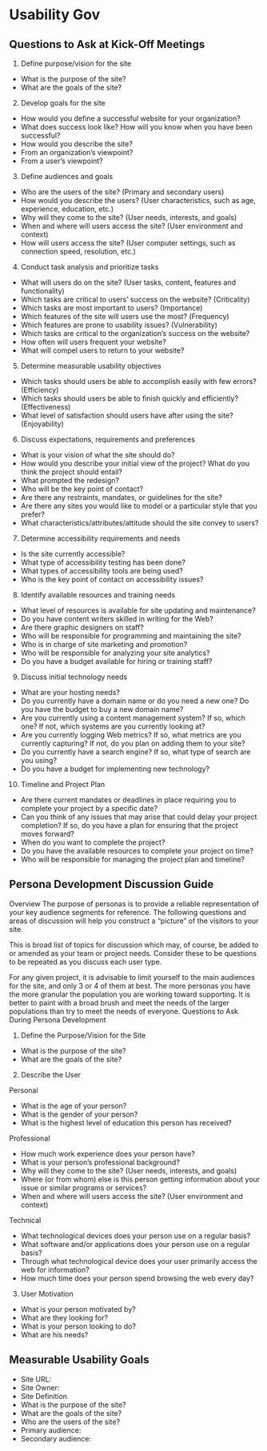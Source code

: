 # Usability Gov

## Questions to Ask at Kick-Off Meetings

1.  Define purpose/vision for the site
* What is the purpose of the site? 
* What are the goals of the site?

2.  Develop goals for the site
* How would you define a successful website for your organization?
* What does success look like? How will you know when you have been successful?
* How would you describe the site?
* From an organization’s viewpoint?
* From a user’s viewpoint?

3.  Define audiences and goals
* Who are the users of the site?  (Primary and secondary users)
* How would you describe the users? (User characteristics, such as age, experience, education, etc.)
* Why will they come to the site? (User needs, interests, and goals)
* When and where will users access the site? (User environment and context)
* How will users access the site? (User computer settings, such as connection speed, resolution, etc.)

4.  Conduct task analysis and prioritize tasks
* What will users do on the site? (User tasks, content, features and functionality)
* Which tasks are critical to users’ success on the website? (Criticality)
* Which tasks are most important to users? (Importance)
* Which features of the site will users use the most? (Frequency)
* Which features are prone to usability issues? (Vulnerability)
* Which tasks are critical to the organization’s success on the website? 
* How often will users frequent your website?  
* What will compel users to return to your website?

5.  Determine measurable usability objectives
* Which tasks should users be able to accomplish easily with few errors? (Efficiency)
* Which tasks should users be able to finish quickly and efficiently? (Effectiveness)
* What level of satisfaction should users have after using the site? (Enjoyability)  

6.  Discuss expectations, requirements and preferences
* What is your vision of what the site should do?  
* How would you describe your initial view of the project? What do you think the project should entail?
* What prompted the redesign?
* Who will be the key point of contact?
* Are there any restraints, mandates, or guidelines for the site?  
* Are there any sites you would like to model or a particular style that you prefer?
* What characteristics/attributes/attitude should the site convey to users?  

7.  Determine accessibility requirements and needs
* Is the site currently accessible?
* What type of accessibility testing has been done?  
* What types of accessibility tools are being used?
* Who is the key point of contact on accessibility issues?

8.  Identify available resources and training needs
* What level of resources is available for site updating and maintenance?
* Do you have content writers skilled in writing for the Web?   
* Are there graphic designers on staff?
* Who will be responsible for programming and maintaining the site?
* Who is in charge of site marketing and promotion?
* Who will be responsible for analyzing your site analytics?
* Do you have a budget available for hiring or training staff? 

9.  Discuss initial technology needs
* What are your hosting needs? 
* Do you currently have a domain name or do you need a new one? Do you have the budget to buy a new domain name?
* Are you currently using a content management system? If so, which one? If not, which systems are you currently looking at?
* Are you currently logging Web metrics? If so, what metrics are you currently capturing? If not, do you plan on adding them to your site? 
* Do you currently have a search engine? If so, what type of search are you using?  
* Do you have a budget for implementing new technology?

10.  Timeline and Project Plan 
* Are there current mandates or deadlines in place requiring you to complete your project by a specific date?
* Can you think of any issues that may arise that could delay your project completion? If so, do you have a plan for ensuring that the project moves forward?
* When do you want to complete the project?
* Do you have the available resources to complete your project on time?
* Who will be responsible for managing the project plan and timeline?

## Persona Development Discussion Guide
Overview
The purpose of personas is to provide a reliable representation of your key audience segments for reference.  The following questions and areas of discussion will help you construct a “picture” of the visitors to your site.

This is broad list of topics for discussion which may, of course, be added to or amended as your team or project needs. Consider these to be questions to be repeated as you discuss each user type.  

For any given project, it is advisable to limit yourself to the main audiences for the site, and only 3 or 4 of them at best. The more personas you have the more granular the population you are working toward supporting.  It is better to paint with a broad brush and meet the needs of the larger populations than try to meet the needs of everyone.
Questions to Ask During Persona Development

1.  Define the Purpose/Vision for the Site
* What is the purpose of the site? 
* What are the goals of the site?

2. Describe the User 

Personal
* What is the age of your person?
* What is the gender of your person?
* What is the highest level of education this person has received?

Professional
* How much work experience does your person have?
* What is your person’s professional background?  
* Why will they come to the site?  (User needs, interests, and goals)
* Where (or from whom) else is this person getting information about your issue or similar programs or services? 
* When and where will users access the site?  (User environment and context)

Technical
* What technological devices does your person use on a regular basis?
* What software and/or applications does your person use on a regular basis?
* Through what technological device does your user primarily access the web for information?
* How much time does your person spend browsing the web every day?

3. User Motivation

* What is your person motivated by?  
* What are they looking for?
* What is your person looking to do? 
* What are his needs?

## Measurable Usability Goals

* Site URL:	
* Site Owner:		
* Site Definition
* What is the purpose of the site? 
* What are the goals of the site?
* Who are the users of the site?  
* Primary audience: 
* Secondary audience: 

